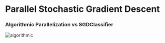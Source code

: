 # Parallel Stochastic Gradient Descent

### Algorithmic Parallelization vs SGDClassifier
![algorithmic](https://github.com/jx2181/Parallel-SGD/blob/master/03_figures/sgd_algorithmic_final.png)
